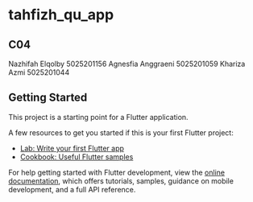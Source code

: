 # tahfizh_qu_app

## C04 
Nazhifah Elqolby 5025201156
Agnesfia Anggraeni 5025201059
Khariza Azmi 5025201044

## Getting Started

This project is a starting point for a Flutter application.

A few resources to get you started if this is your first Flutter project:

- [Lab: Write your first Flutter app](https://docs.flutter.dev/get-started/codelab)
- [Cookbook: Useful Flutter samples](https://docs.flutter.dev/cookbook)

For help getting started with Flutter development, view the
[online documentation](https://docs.flutter.dev/), which offers tutorials,
samples, guidance on mobile development, and a full API reference.
